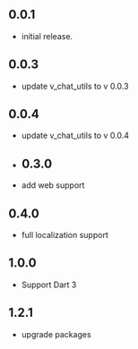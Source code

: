 ## 0.0.1
* initial release.
## 0.0.3
- update v_chat_utils to v 0.0.3 
## 0.0.4
- update v_chat_utils to v 0.0.4 
- ## 0.3.0
- add web support
## 0.4.0
- full localization support
## 1.0.0
- Support Dart 3
## 1.2.1
- upgrade packages